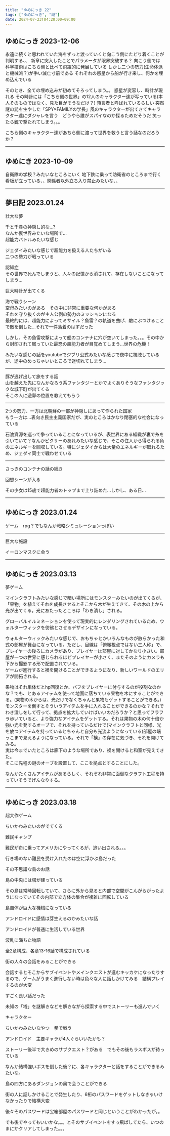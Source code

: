 ```yaml
---
title: "ゆめにっき 22"
tags: ["ゆめにっき", "謎"]
date: 2024-07-23T04:20:00+09:00
---
```



## ゆめにっき 2023-12-06

永遠に続くと思われていた海をずっと渡っていくと向こう側にたどり着くことが判明する、、
新章に突入したことでパラメータが限界突破する？
向こう側では科学技術はこちら側と比べて飛躍的に発展している
しかし二つの勢力(生命体派と機械派？)が争い滅亡寸前である
それぞれの惑星から船が行き来し、何かを埋め込んでいる


そのとき、全ての埋め込みが初めてそろってしまう。。
惑星が変容し、時計が現れる
その時計には「こちら側の世界」の12人のキャラクター達が写っている(本人そのものではなく、見た目がそうなだけ？)
預言者と呼ばれているらしい
突然謎の髭を生やした「SPY×FAMILYの学長」風のキャラクターが出てきてキャラクター達にダジャレを言う　どうやら誰がスパイなのか探るためだそうだ
笑ったら銃で撃たれてしまう。。。



こちら側のキャラクター達があちら側に渡って世界を救うと言う話なのだろうか？

***

## ゆめにき 2023-10-09

自衛隊の学校？みたいなところにいく
地下鉄に乗って防衛省のところまで行く
看板が立っている、、関係者以外立ち入り禁止みたいな、、

***

## 夢日記 2023.01.24  
壮大な夢

千と千尋の神隠し的な...?  
なんか裏世界みたいな場所で...  
超能力バトルみたいな感じ

ジェダイみたいな感じで超能力を扱える人たちがいる  
二つの勢力が戦っている

認知症  
その世界で死んでしまうと、人々の記憶から消されて、存在しないことになってしまう...

巨大時計が出てくる


海で戦うシーン  
空母みたいのがある　その中に非常に重要な何かがある  
それを守り抜くのが主人公側の勢力のミッションになる  
最終的には、超能力によってミサイル？魚雷？の軌道を曲げ、敵にぶつけることで敵を倒した...それで一件落着のはずだった

しかし、その魚雷攻撃によって船のコンテナに穴が空いてしまった。。。その中から封印されて眠っていた最恐の超能力者が目覚めてしまう...世界の危機！

みたいな感じの話をyoutubeでジブリ公式みたいな感じで夜中に視聴しているが、途中のめっちゃいいところで途切れてしまう...

***

豚が逃げ出して旅をする話  
山を越えた先になんかなろう系ファンタジーとかでよくありそうなファンタジックな城下町が出てくる  
そこの人に遊郭の位置を教えてもらう

***

2つの勢力、一方は北朝鮮の一部が神隠しにあって作られた国家  
もう一方は...表向き民主主義国家だが、実のところはかなり閉塞的な社会になっている

石油資源を巡って争っていることになっているが、表世界にある組織が裏で糸を引いていて？なんかピクサーのあれみたいな感じで、そこの住人から得られる負のエネルギーを回収している。特にジェダイからは大量のエネルギーが取れるため、ジェダイ同士で戦わせている

***

さっきのコンテナの話の続き

回想シーンが入る

その少女は15歳で超能力者のトップまで上り詰めた...しかし、ある日...



***


## ゆめにっき 2023.01.24

ゲーム　rpg？でもなんか戦略シミュレーションっぽい

***

巨大な施設

イーロンマスクに会う


***


## ゆめにっき 2023.03.13

夢ゲーム

マインクラフトみたいな感じで暗い場所にはモンスターみたいのが出てくるが、「果物」を植えてそれを成長させるとそこから木が生えてきて、その木の上から光が出てくる。光にあたったところは「わき潰し」される。

グローバルイルミネーションを使って現実的にレンダリングされているため、ウォルターウィックを彷彿とさせるデザインになっている。

ウォルターウィックみたいな感じで、おもちゃとかいろんなものが散らかった和式の部屋が舞台になっている。ただし、目線は「俯瞰視点ではない三人称」で、プレイヤーの後ろにカメラがあり、プレイヤーは部屋に対してかなり小さい。部屋が一つの世界に感じられるほどプレイヤーが小さく、またそのようにカメラも下から撮影する形で配置されている。  
ゲームが進行すると襖を開けることができるようになり、新しいワールドのエリアが開拓される。

果物はそれ単体だとhp回復とか、バフをプレイヤーに付与するのが役割なのかな？でも、とあるアイテムを使って地面に落ちている果物を木にすることができる。(果物の木からは、光だけでなくちゃんと果物もゲットすることができる。)モンスターを倒すとそういうアイテムを手に入れることができるのかな？それでわき潰しをして行って、拠点を拡大していけばいいのだろうか？と思ってフラフラ歩いていると、より強力なアイテムをゲットする。それは果物の木の何十倍か強い光を発するオーブで、それを持っているだけで(マインクラフトと同様、光を放つアイテムを持っているとちゃんと自分も光流ようになっている)部屋の端っこまで見えるようになっている。それで「襖」の存在に気づき、それを開けてみる。  
実は今までいたところは廊下のような場所であり、襖を開けると和室が見えてきた。  
そこに先程の謎のオーブを設置して、ここを拠点とすることにした。

なんかたくさんアイテムがあるらしく、それぞれ非常に面倒なクラフト工程を持っていそうでげんなりする。  

***



## ゆめにっき 2023.03.18

超大作ゲーム

ちいかわみたいのがでてくる

難民キャンプ

難民が舟に乗ってアメリカにやってくるが、追い出される。。。

行き場のない難民を受け入れたのは空に浮かぶ島だった

その不思議な島のお話

島の中央には塔が建っている

その島は常時回転していて、さらに外から見ると内部で空間がこんがらがったようになっていてその内部で立方体の集合が複雑に回転している

島自体が巨大な機械になっている

アンドロイドに感情は芽生えるのかみたいな話

アンドロイドが普通に生活している世界

波乱に満ちた物語

全2章構成、各章13-16話で構成されている

街の人々の会話をみることができる

会話するとそこからサブイベントやメインクエストが進むキッカケになったりするので、ゲームがうまく進行しない時は色々な人に話しかけてみる　結構プレイするのが大変

すごく長い話だった

未知の「塔」を謎解きなどを解きながら探索する中でストーリーも進んでいく

キャラクター

ちいかわみたいなやつ　拳で戦う

アンドロイド　主要キャラが4人ぐらいいたかも？

ストーリー後半で大きめのサブクエスト？がある　でもその後もラスボスが待っている

なんか結構強いボスを倒した後？に、各キャラクターと話をすることができるみたいな。

島の四方にあるダンジョンの奥で会うことができる

街の人に話しかけることで発生したり、6桁のパスワードをゲットしなきゃいけなかったりで結構大変

後々そのパスワードは宝箱部屋のパスワードと同じということがわかったが。。

でも後でやってもいいかな。。。とそのサブイベントをすっ飛ばしてたら、いつのまにかクリアしてしまった。。。


